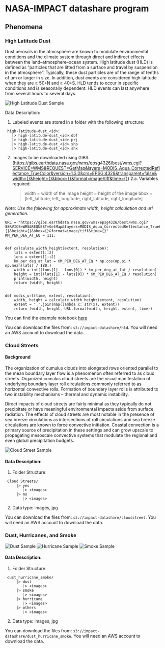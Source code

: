 # NASA-IMPACT datashare program



## Phenomena

### High Latitude Dust
Dust  aerosols  in  the  atmosphere  are  known  to  modulate environmental conditions and the climate system through direct and indirect effects between the land–atmosphere–ocean system. High latitude dust (HLD) is defined as ”particles that are lifted from a surface and travel by suspension in the atmosphere”. Typically, these dust particles are of the range of tenths of μm or larger in size. In addition,  dust events are considered high latitude when they are ≥ 50◦N and ≥ 40◦S. HLD  tends  to  occur  in  specific conditions and is seasonally dependent. HLD events can last anywhere from several hours to several days.

![High Latitude Dust Sample](/examples/hld_sample.jpg)

Data Description:
1. Labeled events are stored in a folder with the following structure:
  ```
   high-latitude-dust_<id>:
     |> high-latitude-dust_<id>.dbf
     |> high-latitude-dust_<id>.prj
     |> high-latitude-dust_<id>.shp
     |> high-latitude-dust_<id>.shx
  ```
2. Images to be downloaded using GIBS. (https://gibs.earthdata.nasa.gov/wms/epsg4326/best/wms.cgi?SERVICE=WMS&REQUEST=GetMap&layers=MODIS_Aqua_CorrectedReflectance_TrueColor&version=1.3.0&crs=EPSG:4326&transparent=false&width={}&height={}&bbox={}&format=image/tiff&time={})
2.a. Variables required:
     > width = width of the image
     > height = height of the image
     > bbox = [left_latitude, left_longitude, right_latitude, right_longitude]

*Note: Use the following for approximate width, height calculation and url generation.*

```
URL = "https://gibs.earthdata.nasa.gov/wms/epsg4326/best/wms.cgi?SERVICE=WMS&REQUEST=GetMap&layers=MODIS_Aqua_CorrectedReflectance_TrueColor&version=1.3.0&crs=EPSG:4326&transparent=false&width={}&height={}&bbox={}&format=image/tiff&time={}"
KM_PER_DEG_AT_EQ = 111.


def calculate_width_height(extent, resolution):
    lats = extent[::2]
    lons = extent[1::2]
    km_per_deg_at_lat = KM_PER_DEG_AT_EQ * np.cos(np.pi * np.mean(lats) / 180.)
    width = int((lons[1] - lons[0]) * km_per_deg_at_lat / resolution)
    height = int((lats[1] - lats[0]) * KM_PER_DEG_AT_EQ / resolution)
    print(width, height)
    return (width, height)


def modis_url(time, extent, resolution):
    width, height = calculate_width_height(extent, resolution)
    extent = ','.join(map(lambda x: str(x), extent))
    return (width, height, URL.format(width, height, extent, time))
```

You can find the example notebook [here](/examples/url_generator.ipynb)

You can download the files from: `s3://impact-datashare/hld`. You will need an AWS account to download the data.

### Cloud Streets

#### Background

The organization of cumulus clouds into elongated rows oriented parallel to the mean boundary layer flow is a phenomenon often referred to as cloud streets. Organized cumulus cloud streets are the visual manifestation of underlying boundary layer roll circulations commonly referred to as horizontal convective rolls. Formation of boundary layer rolls is attributed to  two instability mechanisms – thermal and dynamic instability.

Direct impacts of cloud streets are fairly minimal as they typically do not precipitate or have meaningful environmental impacts aside from surface radiation.  The effects of cloud streets are most notable in the presence of sea breeze circulations as intersections of roll circulations and sea breeze circulations are known to force convective initiation.  Coastal convection is a primary source of precipitation in these settings and can grow upscale to propagating mesoscale convective systems that modulate the regional and even global precipitation budgets.

![Cloud Street Sample](/examples/cloudstreet_sample.jpg)


#### Data Description:

1. Folder Structure:
  ```
   Cloud Streets/
       |> yes
          |> <images>
       |> no
          |> <images>
  ```
2. Data type: images, jpg

You can download the files from: `s3://impact-datashare/cloudstreet`. You will need an AWS account to download the data.

### Dust, Hurricanes, and Smoke

![Dust Sample](/examples/dust.jpg)
![Hurricane Sample](/examples/hurricane.jpg)
![Smoke Sample](/examples/smoke.jpg)


#### Data Description:

1. Folder Structure:
  ```
   dust_hurricane_smoke/
       |> dust
          |> <images>
       |> smoke
          |> <images>
       |> hurricane
          |> <images>
       |> others
          |> <images>
  ```
2. Data type: images, jpg

You can download the files from: `s3://impact-datashare/dust_hurricane_smoke`. You will need an AWS account to download the data.
